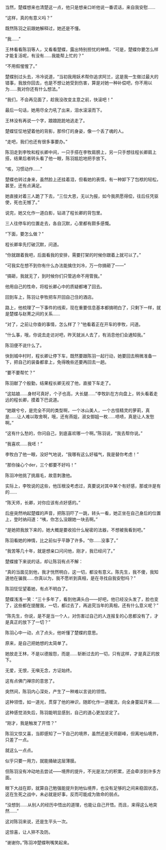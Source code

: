 当然，楚蝶想来也清楚这一点，他只是想亲口听他说一番谎话，来自我安慰……

“这样，真的有意义吗？”

既然陈羽之前跟她解释过，她还是不懂。

“我……”

王林看看陈羽等人，又看看楚蝶，露出特别担忧的神情，“可是，楚蝶你要怎么样才能复活呢，有没有……我能帮上忙的？”

“不用假惺惺了。”

楚蝶别过头去，冷冷说道，“当初我用妖术帮你追求阿兰，这是我一生做过最大的错事，我放你回去，也是不想让她受到伤害，算是对她一种补偿吧，你不用以为……我对你还有什么想法。”

“我们，不会再见面了，趁我没改变主意之前，快滚吧！”

最后一句话，她用尽全力吼了出来，泪水滚滚而下。

王林没有再说一个字，踉踉跄跄地逃走了。

楚蝶怔怔地望着他的背影，那伶仃的身姿，像一个丢了魂的人。

“走吧，我们也还有很多事要办。”

陈羽走到李牧和程长卿中间，一只手搭在李牧肩膀上，另一只手想往程长卿肩上搭，结果后者转头看了他一眼，陈羽尴尬地把手放下。

“咳，习惯动作……”

楚蝶也转过身来，虽然脸上还挂着泪，但看她的表情，有一种卸下了包袱的轻松，甚至，还有点满足。

她直接对着三人跪了下去，“三位大恩，无以为报，如今我夙愿得偿，往后任凭驱使，死也无憾了。”

说完，她又化作一道白影，钻进了程长卿的背包里。

三人往停车的位置走去，各自沉默，心里都有颇多感慨。

“下面，要怎么做？”

程长卿率先打破沉默，问道。

“你就跟着我吧，后面看我的安排，需要打架的时候你跟着上就可以了。”

“可我实在想不到你有什么办法能擒住刘冷，万一你搞砸了——”

“搞砸，我就无了，到时候你们只管逃命不用管我。”

他用自己的性命，将程长卿心中的质疑都堵了回去。

回到车上，陈羽让李牧把车开回自己住的酒店。

路上，他梳理了一下事件的线索，现在重要信息基本都搞明白了，只剩下一样，就是楚蝶与赵菁之间的关系……

“对了，之前让你查的事情，怎么样了？”他看着正在开车的李牧，问道。

“什么事，哦，你说去走访对吧，昨天就派人去了，有消息他们会通知我。”

陈羽便不说什么了。

快到城中村时，程长卿让停下车，既然要跟陈羽一起行动，她要回去稍微准备一下，把自己的装备都拿上，免得晚些还要再回去一趟。

“要不要帮忙？”

陈羽献了个殷勤，结果程长卿无视了他，直接下车走了。

“这姑娘……身材可真好，个子也高，大长腿……”李牧趴在方向盘上，转头看着走远的程长卿，摸着下巴说道。

“她跟兮兮，是完全不同的类型啊，一个冰山美人，一个古怪精灵的萝莉，真是……让人难以取舍啊，哦，还有燕姐，淑女御姐一枚……啧啧，真是让人发愁啊。”

“这有什么愁的，你问自己，到底喜欢哪一个啊。”陈羽说，“我去帮你说。”

“我喜欢……我呸！”

李牧白了他一眼，没好气地说，“我哪有这么好福气，我是替你考虑！”

“那你操心个der，三个都要不好吗！”

陈羽冲他挑了挑眉毛，故意刺激他。

实际上，李牧说的这些，他压根没考虑过，真要说对其中某个有好感，那或许是有的……

“陈天师，长卿，对你应该有点好感的。”

后座突然响起楚蝶的声音，把陈羽吓了一跳，转头一看，她正坐在自己身后的位置上，登时纳闷道：“咦，你怎么没跟她一块去啊。”

“是她把我放下来的，她大概是要收拾什么秘密的法器，不想被我看到吧。”

陈羽看她的神情，比之前似乎平静了许多。“你……没事了。”

“我苦等几十年，就是想亲口问问他，刚才，我已经问了。”

楚蝶接下来说的话，却让陈羽有点不解：

“真的当面见到他，我才恍然明白，这一切，都没有意义。陈先生，我不傻，我知道他在骗我……你真以为，我不愿听到真相，是在寻找自我安慰吗？”

陈羽怔怔望着她，有点不明白了。

楚蝶浅浅一笑：“三十多年了，看到他满头白——好吧，他已经没头发了，脸也变了，这些都在提醒我，一切，都过去了，再追究当年的真相，还有什么意义呢？”

“陈先生，你说，是不是当一个人，对伤害过自己的人连报复的心思都没有了，才是真正的放下了一切？”

陈羽心中一动，点了点头，他听懂了楚蝶的意思。

原来，是自己把她想的太简单了。

她放走王林，不是以德报怨，而是……斩断过去的一切，只有这样，才是真正的放下。

无爱，无恨，无嗔无念，方证始终。

这有点佛门禅宗的意思了。

突然间，陈羽内心深处，产生了一种难以言说的领悟。

这种领悟，如一道光，贯穿了他的神识，随即化作一道暖流，向全身蔓延开来……

这种感觉消失后，陈羽能明显感到，自己的道心更加坚定了。

“刚才，我是触发了开悟？”

陈羽又惊又喜，当即感知了一下自己的境界，虽然还是天师巅峰，但离地仙境界，只差了一点。

就这么一点点。

似乎只要一用力，就能捅破这层薄膜。

但陈羽没有冲动地去尝试——境界的提升，不光是法力的积累，还会牵涉到许多方面。

眼下大战在即，就算自己勉强能提升到地仙境界，也没有足够的之间来稳固状态，这在生死之战中，未必就是好事，反而可能成为致命的弱点。

“没想到……从别人的经历中悟出的道理，也能让自己开悟。而且，来得这么地突然……”

这对陈羽来说，还是生平头一次。

这惊喜，让人猝不及防。

“谢谢你。”陈羽冲楚蝶咧嘴笑起来。
